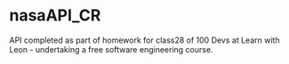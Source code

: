 # nasaAPI_CR

API completed as part of homework for class28 of 100 Devs at Learn with Leon - undertaking a free software engineering course.
